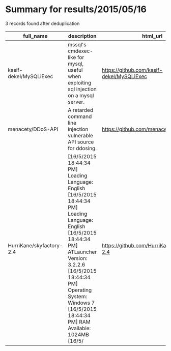 
# Summary for results/2015/05/16
    
3 records found after deduplication

| full_name | description | html_url | matched_list | matched_count | pushed_at | size | stargazers_count | language | forks_count | vul_ids |
|--------------------------|------------------------------------------------------------------------------------------------------------------------------------------------------------------------------------------------------------------------------------------------------------------|---------------------------------------------|-----------------------|-----------------|---------------------------|--------|--------------------|------------|---------------|-----------|
| kasif-dekel/MySQLiExec | mssql's cmdexec-like for mysql, useful when exploiting sql injection on a mysql server. | https://github.com/kasif-dekel/MySQLiExec | ['exploit'] | 1 | 2015-05-16 12:57:14+00:00 | 174 | 3 | C | 1 | [] |
| menacety/DDoS-API | A retarded command line injection vulnerable API source for ddosing. | https://github.com/menacety/DDoS-API | ['command injection'] | 1 | 2015-05-16 03:23:34+00:00 | 120 | 1 | Perl | 5 | [] |
| HurriKane/skyfactory-2.4 | [16/5/2015 18:44:34 PM] Loading Language: English [16/5/2015 18:44:34 PM] Loading Language: English [16/5/2015 18:44:34 PM] ATLauncher Version: 3.2.2.6 [16/5/2015 18:44:34 PM] Operating System: Windows 7 [16/5/2015 18:44:34 PM] RAM Available: 1024MB [16/5/ | https://github.com/HurriKane/skyfactory-2.4 | ['command injection'] | 1 | 2015-05-16 15:05:44+00:00 | 0 | 3 | | 0 | [] |
